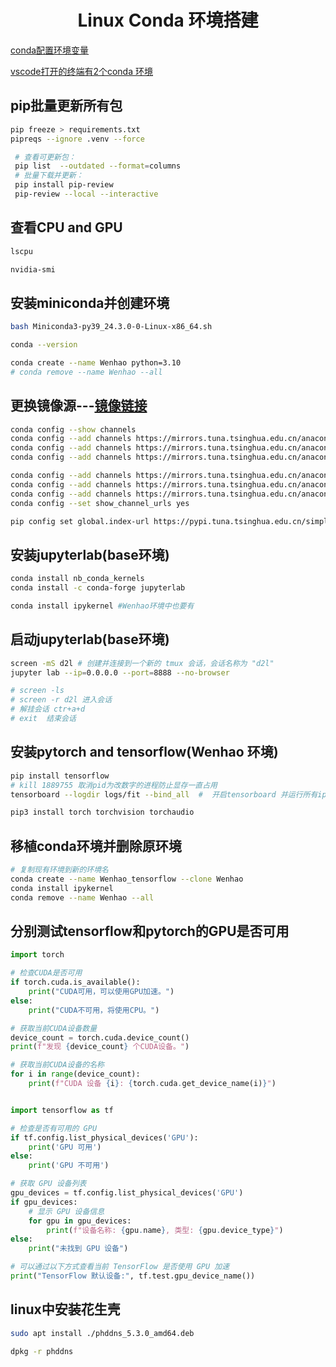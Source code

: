 <div align="center">
   <h1>Linux Conda 环境搭建</h1>
</div>

[conda配置环境变量](https://blog.csdn.net/yinjun3215/article/details/123705879)

[vscode打开的终端有2个conda 环境](https://v2ex.com/t/1017004)

## pip批量更新所有包
```bash
pip freeze > requirements.txt
pipreqs --ignore .venv --force

 # 查看可更新包：
 pip list  --outdated --format=columns
 # 批量下载并更新：
 pip install pip-review
 pip-review --local --interactive
```

## 查看CPU and GPU
```bash
lscpu

nvidia-smi
```

## 安装miniconda并创建环境
```bash
bash Miniconda3-py39_24.3.0-0-Linux-x86_64.sh

conda --version

conda create --name Wenhao python=3.10
# conda remove --name Wenhao --all

```

## 更换镜像源---[镜像链接](https://mirrors.tuna.tsinghua.edu.cn/help/anaconda/)
```bash
conda config --show channels
conda config --add channels https://mirrors.tuna.tsinghua.edu.cn/anaconda/pkgs/main/
conda config --add channels https://mirrors.tuna.tsinghua.edu.cn/anaconda/cloud/conda-forge/
conda config --add channels https://mirrors.tuna.tsinghua.edu.cn/anaconda/cloud/bioconda/

conda config --add channels https://mirrors.tuna.tsinghua.edu.cn/anaconda/pkgs/main/
conda config --add channels https://mirrors.tuna.tsinghua.edu.cn/anaconda/pkgs/r/
conda config --add channels https://mirrors.tuna.tsinghua.edu.cn/anaconda/pkgs/msys2/
conda config --set show_channel_urls yes

pip config set global.index-url https://pypi.tuna.tsinghua.edu.cn/simple
```

## 安装jupyterlab(base环境)
```bash
conda install nb_conda_kernels
conda install -c conda-forge jupyterlab

conda install ipykernel #Wenhao环境中也要有
```

## 启动jupyterlab(base环境)
```bash
screen -mS d2l # 创建并连接到一个新的 tmux 会话，会话名称为 "d2l"
jupyter lab --ip=0.0.0.0 --port=8888 --no-browser

# screen -ls
# screen -r d2l 进入会话
# 解挂会话 ctr+a+d
# exit  结束会话
```

## 安装pytorch and tensorflow(Wenhao 环境)
```bash
pip install tensorflow
# kill 1889755 取消pid为改数字的进程防止显存一直占用
tensorboard --logdir logs/fit --bind_all  #  开启tensorboard 并运行所有ip

pip3 install torch torchvision torchaudio
```

## 移植conda环境并删除原环境
```bash
# 复制现有环境到新的环境名
conda create --name Wenhao_tensorflow --clone Wenhao
conda install ipykernel
conda remove --name Wenhao --all
```

## 分别测试tensorflow和pytorch的GPU是否可用
```python
import torch

# 检查CUDA是否可用
if torch.cuda.is_available():
    print("CUDA可用，可以使用GPU加速。")
else:
    print("CUDA不可用，将使用CPU。")

# 获取当前CUDA设备数量
device_count = torch.cuda.device_count()
print(f"发现 {device_count} 个CUDA设备。")

# 获取当前CUDA设备的名称
for i in range(device_count):
    print(f"CUDA 设备 {i}: {torch.cuda.get_device_name(i)}")


import tensorflow as tf

# 检查是否有可用的 GPU
if tf.config.list_physical_devices('GPU'):
    print('GPU 可用')
else:
    print('GPU 不可用')

# 获取 GPU 设备列表
gpu_devices = tf.config.list_physical_devices('GPU')
if gpu_devices:
    # 显示 GPU 设备信息
    for gpu in gpu_devices:
        print(f"设备名称: {gpu.name}, 类型: {gpu.device_type}")
else:
    print("未找到 GPU 设备")

# 可以通过以下方式查看当前 TensorFlow 是否使用 GPU 加速
print("TensorFlow 默认设备:", tf.test.gpu_device_name())
```
## linux中安装花生壳
```bash
sudo apt install ./phddns_5.3.0_amd64.deb

dpkg -r phddns
```
